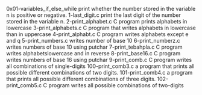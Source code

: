 0x01-variables_if_else_while print whether the number stored in the variable n is positive or negative.
1-last_digit.c print the last digit of the number stored in the variable n.
 2-print_alphabet.c C program prints alphabets in lowercase
3-print_alphabets.c C program that writes alphabets in lowercase than in uppercase
4-print_alphabt.c C program writes alphabets except e and q 
5-print_numbers.c writes number of base 10
6-print_numberz.c writes numbers of base 10 using putchar 
7-print_tebahpla.c C program writes alphabetslowercase and in reverse
8-print_base16.c C program writes numbers of base 16 using putchar
9-print_comb.c C program writes all combinations of single-digits
100-print_comb3.c  a program that prints all possible different combinations of two digits.
 101-print_comb4.c a program that prints all possible different combinations of three digits.
102-print_comb5.c C program writes all possible combinations of two-digits

